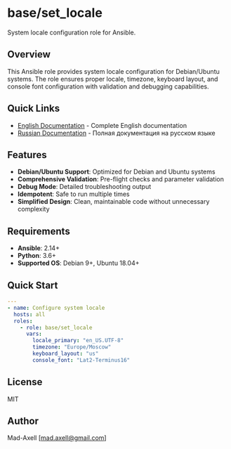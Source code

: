 # base/set_locale

System locale configuration role for Ansible.

## Overview

This Ansible role provides system locale configuration for Debian/Ubuntu systems. The role ensures proper locale, timezone, keyboard layout, and console font configuration with validation and debugging capabilities.

## Quick Links

- [English Documentation](README_eng.md) - Complete English documentation
- [Russian Documentation](README_rus.md) - Полная документация на русском языке

## Features

- **Debian/Ubuntu Support**: Optimized for Debian and Ubuntu systems
- **Comprehensive Validation**: Pre-flight checks and parameter validation
- **Debug Mode**: Detailed troubleshooting output
- **Idempotent**: Safe to run multiple times
- **Simplified Design**: Clean, maintainable code without unnecessary complexity

## Requirements

- **Ansible**: 2.14+
- **Python**: 3.6+
- **Supported OS**: Debian 9+, Ubuntu 18.04+

## Quick Start

```yaml
---
- name: Configure system locale
  hosts: all
  roles:
    - role: base/set_locale
      vars:
        locale_primary: "en_US.UTF-8"
        timezone: "Europe/Moscow"
        keyboard_layout: "us"
        console_font: "Lat2-Terminus16"
```

## License

MIT

## Author

Mad-Axell [mad.axell@gmail.com]